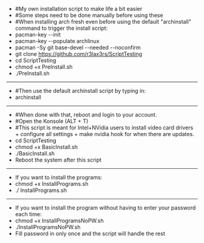 -   #My own installation script to make life a bit easier
-   #Some steps need to be done manually before using these
-   #When installing arch fresh even before using the default "archinstall" command to trigger the install script:
-   pacman-key --init
-   pacman-key --populate archlinux
-   pacman -Sy git base-devel --needed --noconfirm
-   git clone https://github.com/r3lax3rs/ScriptTesting
-   cd ScriptTesting
-   chmod +x PreInstall.sh
-   ./PreInstall.sh
---
-  #Then use the default archinstall script by typing in:
-  archinstall
---
-  #When done with that, reboot and login to your account.
-  #Open the Konsole (ALT + T)
-  #This script is meant for Intel+NVidia users to install video card drivers + configure all settings + make nvidia hook for when there are updates.
-  cd ScriptTesting
-  chmod +x BasicInstall.sh
-  ./BasicInstall.sh
- Reboot the system after this script
---
- If you want to install the programs:
- chmod +x InstallPrograms.sh
- ./ InstallPrograms.sh
---
- If you want to install the program without having to enter your password each time:
- chmod +x InstallProgramsNoPW.sh
- ./InstallProgramsNoPW.sh
- Fill password in only once and the script will handle the rest
